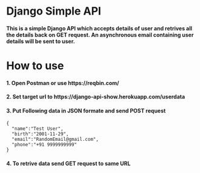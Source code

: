 # Django Simple API
<h4>This is a simple Django API which accepts details of user and retrives all the details back on GET request.
An <b>asynchronous</b> email containing user details will be sent to user.</h4>

# How to use

<h4>1. Open Postman or use https://reqbin.com/</h4>
<h4>2. Set target url to https://django-api-show.herokuapp.com/userdata</h4>
<h4>3. Put Following data in JSON formate and send <b>POST</b> request</h4>

```
{
  "name":"Test User",
  "birth":"2001-11-29",
  "email":"RandomEmail@gmail.com",
  "phone":"+91 9999999999"
}
```
<h4>4. To retrive data send <b>GET</b> request to same URL</h4>
